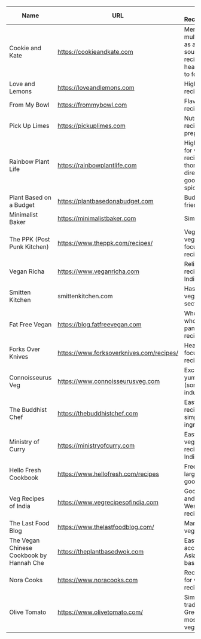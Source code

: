 | Name | URL | Why Recommended | Cuisine Focus |
|------|-----|-----------------|---------------|
| Cookie and Kate | https://cookieandkate.com | Mentioned multiple times as a reliable source,Tasty recipes, healthy, easy to follow, | General vegetarian |
| Love and Lemons | https://loveandlemons.com | High-quality recipes | General vegetarian |
| From My Bowl | https://frommybowl.com | Flavorful recipes | General vegetarian |
| Pick Up Limes | https://pickuplimes.com | Nutritious recipes, simple prep | General vegetarian |
| Rainbow Plant Life | https://rainbowplantlife.com | Highly praised for vegan recipes, thorough directions, good use of spices | Vegan with Indian influence |
| Plant Based on a Budget | https://plantbasedonabudget.com | Budget-friendly recipes | General vegetarian/vegan |
| Minimalist Baker | https://minimalistbaker.com | Simple recipes | General vegetarian/vegan |
| The PPK (Post Punk Kitchen) | https://www.theppk.com/recipes/ | Vegan, healthy, veggie-focused recipes | General vegan |
| Vegan Richa | https://www.veganricha.com | Reliable recipes, good Indian dishes | Indian and general vegan |
| Smitten Kitchen | smittenkitchen.com | Has a great vegetarian section | General with vegetarian section |
| Fat Free Vegan | https://blog.fatfreevegan.com | Wholesome, whole food, pantry staple recipes | General vegan |
| Forks Over Knives | https://www.forksoverknives.com/recipes/ | Health-focused recipes | Health-focused vegetarian/vegan |
| Connoisseurus Veg | https://www.connoisseurusveg.com | Excellent, yummy recipes (some indulgent) | General vegan |
| The Buddhist Chef | https://thebuddhistchef.com | Easy, tasty recipes with simple ingredients | General vegan |
| Ministry of Curry | https://ministryofcurry.com | Easy, tested vegetarian recipes, many Indian | Primarily Indian |
| Hello Fresh Cookbook | https://www.hellofresh.com/recipes | Free access, large variety of good recipes | Various cuisines |
| Veg Recipes of India | https://www.vegrecipesofindia.com | Good Indian and some Western recipes | Primarily Indian, some Western |
| The Last Food Blog | https://www.thelastfoodblog.com/ | Many amazing veggie recipes | General vegetarian |
| The Vegan Chinese Cookbook by Hannah Che | https://theplantbasedwok.com | Easy and accessible Asian plant-based cuisine | Chinese vegan |
| Nora Cooks | https://www.noracooks.com | Recommended for vegetarian recipes | General vegan |
| Olive Tomato | https://www.olivetomato.com/ | Simple, traditional Greek food, mostly vegetarian | Greek |

